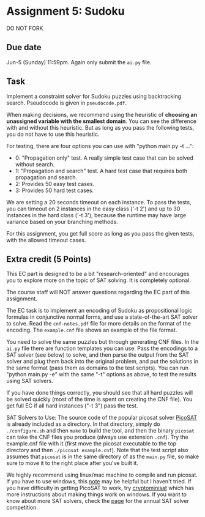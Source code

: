 Assignment 5: Sudoku
=========
DO NOT FORK

Due date
-----
Jun-5 (Sunday) 11:59pm. Again only submit the `ai.py` file. 

Task
-----
Implement a constraint solver for Sudoku puzzles using backtracking search. Pseudocode is given in `pseudocode.pdf`. 

When making decisions, we recommend using the heuristic of **choosing an unassigned variable with the smallest domain**. You can see the difference with and without this heuristic. But as long as you pass the following tests, you do not have to use this heuristic. 

For testing, there are four options you can use with "python main.py -t ...":
- 0: "Propagation only" test. A really simple test case that can be solved without search.
- 1: "Propagation and search" test. A hard test case that requires both propagation and search.
- 2: Provides 50 easy test cases. 
- 3: Provides 50 hard test cases. 

We are setting a 20 seconds timeout on each instance. To pass the tests, you can timeout on 2 instances in the easy class ('-t 2') and up to 30 instances in the hard class ('-t 3'), because the runtime may have large variance based on your branching methods.

For this assignment, you get full score as long as you pass the given tests, with the allowed timeout cases. 

Extra credit (5 Points)
-----
This EC part is designed to be a bit "research-oriented" and encourages you to explore more on the topic of SAT solving. It is completely optional. 

The course staff will NOT answer questions regarding the EC part of this assignment.

The EC task is to implement an encoding of Sudoku as propositional logic formulas in conjunctive normal forms, and use a state-of-the-art SAT solver to solve. Read the `cnf-notes.pdf` file for more details on the format of the encoding. The `example.cnf` file shows an example of the file format. 

You need to solve the same puzzles but through generating CNF files. In the `ai.py` file there are function templates you can use. Pass the encodings to a SAT solver (see below) to solve, and then parse the output from the SAT solver and plug them back into the original problem, and put the solutions in the same format (pass them as domains to the test scripts). You can run "python main.py -e" with the same "-t" options as above, to test the results using SAT solvers. 

If you have done things correctly, you should see that all hard puzzles will be solved quickly (most of the time is spent on creating the CNF file). You get full EC if all hard instances ("-t 3") pass the test. 

SAT Solvers to Use: The source code of the popular picosat solver [PicoSAT](http://fmv.jku.at/picosat/) is already included as a directory. In that directory, simply do `./configure.sh` and then `make` to build the tool, and then the binary `picosat` can take the CNF files you produce (always use extension `.cnf`). Try the example.cnf file with it (first move the picosat executable to the top directory and then `./picosat example.cnf`). Note that the test script also assumes that `picosat` is in the same directory of as the `main.py` file, so make sure to move it to the right place after you've built it. 

We highly recommend using linux/mac machine to compile and run picosat. If you have to use windows, this [note](https://gist.github.com/ConstantineLignos/4601835) may be helpful but I haven't tried. If you have difficulty in getting PicoSAT to work, try [cryptominisat](https://github.com/msoos/cryptominisat) which has more instructions about making things work on windows. If you want to know about more SAT solvers, check the [page](http://www.satcompetition.org/) for the annual SAT solver competition. 

